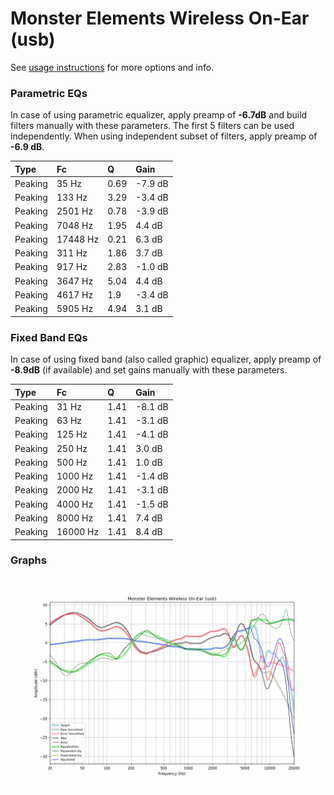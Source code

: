 # Monster Elements Wireless On-Ear (usb)
See [usage instructions](https://github.com/jaakkopasanen/AutoEq#usage) for more options and info.

### Parametric EQs
In case of using parametric equalizer, apply preamp of **-6.7dB** and build filters manually
with these parameters. The first 5 filters can be used independently.
When using independent subset of filters, apply preamp of **-6.9 dB**.

| Type    | Fc       |    Q | Gain    |
|:--------|:---------|:-----|:--------|
| Peaking | 35 Hz    | 0.69 | -7.9 dB |
| Peaking | 133 Hz   | 3.29 | -3.4 dB |
| Peaking | 2501 Hz  | 0.78 | -3.9 dB |
| Peaking | 7048 Hz  | 1.95 | 4.4 dB  |
| Peaking | 17448 Hz | 0.21 | 6.3 dB  |
| Peaking | 311 Hz   | 1.86 | 3.7 dB  |
| Peaking | 917 Hz   | 2.83 | -1.0 dB |
| Peaking | 3647 Hz  | 5.04 | 4.4 dB  |
| Peaking | 4617 Hz  | 1.9  | -3.4 dB |
| Peaking | 5905 Hz  | 4.94 | 3.1 dB  |

### Fixed Band EQs
In case of using fixed band (also called graphic) equalizer, apply preamp of **-8.9dB**
(if available) and set gains manually with these parameters.

| Type    | Fc       |    Q | Gain    |
|:--------|:---------|:-----|:--------|
| Peaking | 31 Hz    | 1.41 | -8.1 dB |
| Peaking | 63 Hz    | 1.41 | -3.1 dB |
| Peaking | 125 Hz   | 1.41 | -4.1 dB |
| Peaking | 250 Hz   | 1.41 | 3.0 dB  |
| Peaking | 500 Hz   | 1.41 | 1.0 dB  |
| Peaking | 1000 Hz  | 1.41 | -1.4 dB |
| Peaking | 2000 Hz  | 1.41 | -3.1 dB |
| Peaking | 4000 Hz  | 1.41 | -1.5 dB |
| Peaking | 8000 Hz  | 1.41 | 7.4 dB  |
| Peaking | 16000 Hz | 1.41 | 8.4 dB  |

### Graphs
![](./Monster%20Elements%20Wireless%20On-Ear%20(usb).png)